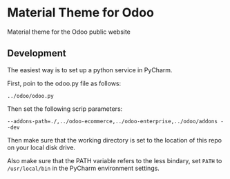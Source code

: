 # Material Theme for Odoo

Material theme for the Odoo public website

## Development

The easiest way is to set up a python service in PyCharm.

First, poin to the odoo.py file as follows:

    ../odoo/odoo.py
    
Then set the following scrip parameters:

    --addons-path=./,../odoo-ecommerce,../odoo-enterprise,../odoo/addons --dev
    
Then make sure that the working directory is set to the location of this repo on your local disk drive.

Also make sure that the PATH variable refers to the less bindary, set `PATH` to `/usr/local/bin` in the PyCharm environment settings.